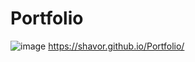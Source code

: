 # Portfolio
![image](https://github.com/Shavor/Portfolio/assets/121760509/77147a84-f34f-426e-ab14-89ab4d18368c)
https://shavor.github.io/Portfolio/
